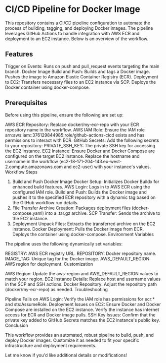 # CI/CD Pipeline for Docker Image

This repository contains a CI/CD pipeline configuration to automate the process of building, tagging, and deploying Docker images. The pipeline leverages GitHub Actions to handle integration with AWS ECR and deployment to an EC2 instance. Below is an overview of the workflow.

## Features

Trigger on Events:
Runs on push and pull_request events targeting the main branch.
Docker Image Build and Push:
Builds and tags a Docker image.
Pushes the image to Amazon Elastic Container Registry (ECR).
Deployment to EC2:
Transfers necessary files to an EC2 instance via SCP.
Deploys the Docker container using docker-compose.

## Prerequisites

Before using this pipeline, ensure the following are set up:

AWS ECR Repository:
Replace docker/my-ecr-repo with your ECR repository name in the workflow.
AWS IAM Role:
Ensure the IAM role arn:aws:iam::376129844985:role/github-actions-cicd exists and has permissions to interact with ECR.
GitHub Secrets:
Add the following secrets to your repository:
PRIVATE_SSH_KEY: The private SSH key for accessing the EC2 instance.
EC2 Instance:
Ensure Docker and Docker Compose are configured on the target EC2 instance.
Replace the hostname and username in the workflow (ec2-18-171-204-143.eu-west-2.compute.amazonaws.com and ec2-user) with your instance's values.
Workflow Steps

1. Build and Push Docker Image
Docker Setup: Initializes Docker Buildx for enhanced build features.
AWS Login: Logs in to AWS ECR using the configured IAM role.
Build and Push: Builds the Docker image and pushes it to the specified ECR repository with a dynamic tag based on the GitHub workflow run details.
2. File Transfer
Archive Creation: Packages deployment files (docker-compose.yaml) into a .tar.gz archive.
SCP Transfer: Sends the archive to the EC2 instance.
3. Deployment
Unpack Files: Extracts the transferred archive on the EC2 instance.
Docker Deployment:
Pulls the Docker image from ECR.
Deploys the container using docker-compose.
Environment Variables

The pipeline uses the following dynamically set variables:

REGISTRY: AWS ECR registry URL.
REPOSITORY: Docker repository name.
IMAGE_TAG: Unique tag for the Docker image.
AWS_DEFAULT_REGION: AWS region for deployment.
Customization

AWS Region: Update the aws-region and AWS_DEFAULT_REGION values to match your region.
EC2 Instance Details: Replace host and username values in the SCP and SSH actions.
Docker Repository: Adjust the repository path (docker/my-ecr-repo) as needed.
Troubleshooting

Pipeline Fails on AWS Login:
Verify the IAM role has permissions for ecr:* and sts:AssumeRole.
Deployment Issues on EC2:
Ensure Docker and Docker Compose are installed on the EC2 instance.
Verify the instance has internet access for ECR and Docker image pulls.
SSH Key Issues:
Confirm that the private key added to GitHub Secrets matches the EC2 instance's public key.
Conclusion

This workflow provides an automated, robust pipeline to build, push, and deploy Docker images. Customize it as needed to fit your specific infrastructure and deployment requirements.

Let me know if you'd like additional details or modifications!